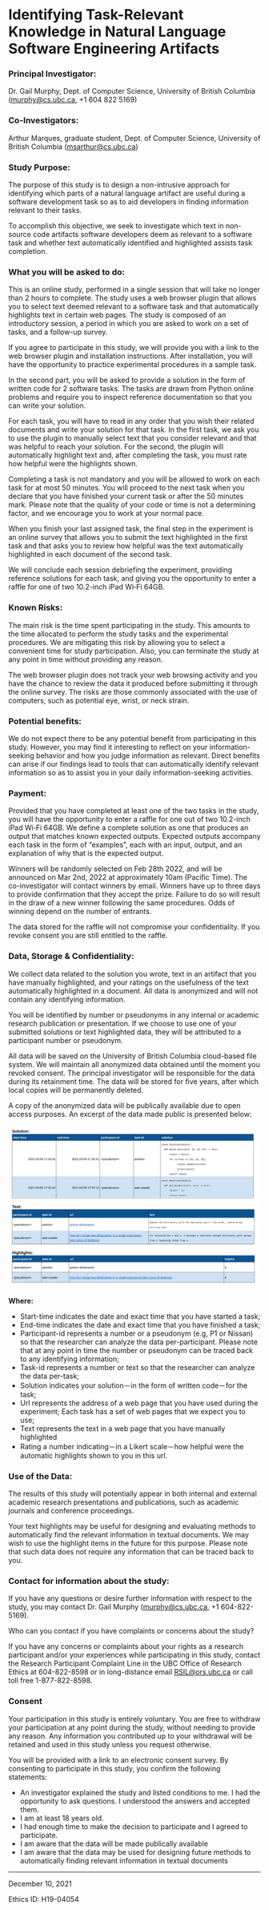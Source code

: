 # Identifying Task-Relevant Knowledge in Natural Language Software Engineering Artifacts

### Principal Investigator: 

Dr. Gail Murphy, Dept. of Computer Science, University of British Columbia (murphy@cs.ubc.ca, +1 604 822 5169)

### Co-Investigators: 

Arthur Marques, graduate student, Dept. of Computer Science, University of British Columbia (msarthur@cs.ubc.ca)

### Study Purpose:

The purpose of this study is to design a non-intrusive approach for identifying which parts of a natural language artifact are useful during a software development task so as to aid developers in finding information relevant to their tasks.

To accomplish this objective, we seek to investigate which text in non-source code artifacts software developers deem as relevant to a software task and whether text automatically identified and highlighted assists task completion.

### What you will be asked to do:

This  is an online study, performed in a single session that will take no longer than 2 hours to complete. The study uses a web browser plugin that allows you to select text deemed relevant to a software task and that automatically highlights text in certain web pages. The study is composed of an introductory session, a period in which you are asked to work on a set of tasks, and a follow-up survey. 

If you agree to participate in this study, we will provide you with a link to the web browser plugin and installation instructions. After installation, you will have the opportunity to practice experimental procedures in a sample task.

In the second part, you will be asked to provide a solution in the form of written code for 2 software tasks. The tasks are drawn from Python online problems and require you to inspect reference documentation so that you can write your solution. 

For each task, you will have to read in any order that you wish their related documents and write your solution for that task. In the first task, we ask you to use the plugin to manually select text that you consider relevant and that was helpful to reach your solution. For the second, the plugin will automatically highlight text and, after completing the task, you must rate how helpful were the highlights shown. 

Completing a task is not mandatory and you will be allowed to work on each task for at most 50 minutes. You will proceed to the next task when you declare that you have finished your current task or after the 50 minutes mark. Please note that the quality of your code or time is not a determining factor, and we encourage you to work at your normal pace. 

When you finish your last assigned task, the final step in the experiment is an online survey that allows you to submit the text highlighted in the first task and that asks you to review how helpful was the text automatically highlighted in each document of the second task.

We will conclude each session debriefing the experiment, providing reference solutions for each task, and giving you the opportunity to enter a raffle for one of two 10.2-inch iPad Wi‑Fi 64GB.

### Known Risks:

The main risk is the time spent participating in the study. This amounts to the time allocated to perform the study tasks and the experimental procedures. We are mitigating this risk by allowing you to select a convenient time for study participation. Also, you can terminate the study at any point in time without providing any reason.

The web browser plugin does not track your web browsing activity and you have the chance to review the data it produced before submitting it through the online survey. The risks are those commonly associated with the use of computers, such as potential eye, wrist, or neck strain.

### Potential benefits:

We do not expect there to be any potential benefit from participating in this study. However, you may find it interesting to reflect on your information-seeking behavior and how you judge information as relevant. Direct benefits can arise if our findings lead to tools that can automatically identify relevant information so as to assist you in your daily information-seeking activities. 

### Payment:

Provided that you have completed at least one of the two tasks in the study, you will have the opportunity to enter a raffle for one out of two 10.2-inch iPad Wi‑Fi 64GB. We define a complete solution as one that produces an output that matches known expected outputs. Expected outputs accompany each task in the form of “examples”, each with an input, output, and an explanation of why that is the expected output.

Winners will be randomly selected on Feb 28th 2022, and will be announced on Mar 2nd, 2022 at approximately 10am (Pacific Time). The co-investigator will contact winners by email. Winners have up to three days to provide confirmation that they accept the prize. Failure to do so will result in the draw of a new winner following the same procedures. Odds of winning depend on the number of entrants.

The data stored for the raffle will not compromise your confidentiality. If you revoke consent you are still entitled to the raffle. 


### Data, Storage & Confidentiality:

We collect data related to the solution you wrote, text in an artifact that you have manually highlighted, and your ratings on the usefulness of the text automatically highlighted in a document. All data is anonymized and will not contain any identifying information. 

You will be identified by number or pseudonyms in any internal or academic research publication or presentation. If we choose to use one of your submitted solutions or text highlighted data, they will be attributed to a participant number or pseudonym. 

All data will be saved on the University of British Columbia cloud-based file system. We will maintain all anonymized data obtained until the moment you revoked consent. The principal investigator will be responsible for the data during its retainment time. The data will be stored for five years, after which local copies will be permanently deleted. 

A copy of the anonymized data will be publically available due to open access purposes. An excerpt of the data made public is presented below:

![image info](./descriptions/erb-sample-data.png)

**Where:** 

* Start-time indicates the date and exact time that you have started a task;
* End-time indicates the date and exact time that you have finished a task;
* Participant-id represents a number or a pseudonym (e.g, P1 or Nissan) so that the researcher can analyze the data per-participant. Please note that at any point in time the number or pseudonym can be traced back to any identifying information;
* Task-id represents a number or text so that the researcher can analyze the data per-task;
* Solution indicates your solution－in the form of written code－for the task;
* Url represents the address of a web page that you have used during the experiment; Each task has a set of web pages that we expect you to use; 
* Text represents the text in a web page that you have manually highlighted 
* Rating a number indicating－in a Likert scale－how helpful were the automatic highlights shown to you in this url.

### Use of the Data:

The results of this study will potentially appear in both internal and external academic research presentations and publications, such as academic journals and conference proceedings.

Your text highlights may be useful for designing and evaluating methods to automatically find the relevant information in textual documents. We may wish to use the highlight items in the future for this purpose. Please note that such data does not require any information that can be traced back to you.


### Contact for information about the study:

If you have any questions or desire further information with respect to the study, you may contact Dr. Gail Murphy (murphy@cs.ubc.ca, +1 604-822-5169).

Who can you contact if you have complaints or concerns about the study?

If you have any concerns or complaints about your rights as a research participant and/or your experiences while participating in this study, contact the Research Participant Complaint Line in the UBC Office of Research Ethics at 604-822-8598 or in long-distance email RSIL@ors.ubc.ca or call toll free 1-877-822-8598.

### Consent

Your participation in this study is entirely voluntary. You are free to withdraw your participation at any point during the study, without needing to provide any reason. Any information you contributed up to your withdrawal will be retained and used in this study unless you request otherwise.

You will be provided with a link to an electronic consent survey. By consenting to participate in this study, you confirm the following statements:

* An investigator explained the study and listed conditions to me. I had the opportunity to ask questions. I understood the answers and accepted them.
* I am at least 18 years old.
* I had enough time to make the decision to participate and I agreed to participate.
* I am aware that the data will be made publically available
* I am aware that the data may be used for designing future methods to automatically finding relevant information in textual documents

_______

December 10, 2021

Ethics ID: H19-04054


